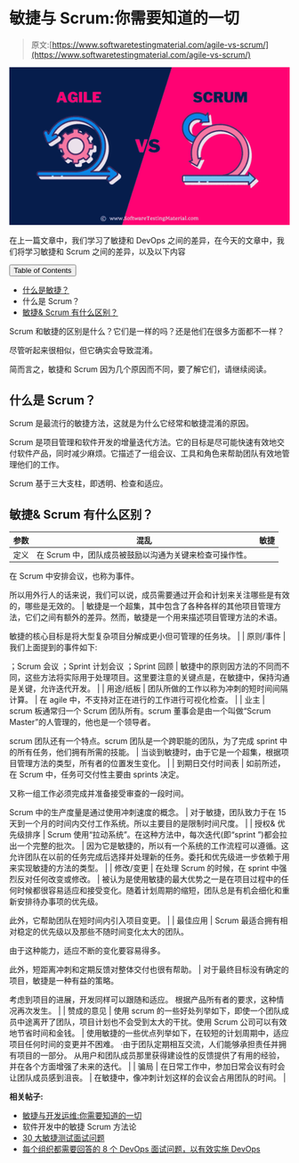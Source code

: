 # 敏捷与 Scrum:你需要知道的一切

> 原文:[https://www.softwaretestingmaterial.com/agile-vs-scrum/](https://www.softwaretestingmaterial.com/agile-vs-scrum/)

![Agile Vs Scrum](img/0a2dcc0eba8fda0c654eda25f87681e3.png)

在上一篇文章中，我们学习了敏捷和 DevOps 之间的差异，在今天的文章中，我们将学习敏捷和 Scrum 之间的差异，以及以下内容

<button class="kb-table-of-contents-title-btn kb-table-of-contents-toggle" aria-expanded="false" aria-label="Expand Table of Contents">Table of Contents</button>

*   [什么是敏捷？](#h-what-is-agile)
*   什么是 Scrum？
*   [敏捷& Scrum 有什么区别？](#h-what-is-the-difference-between-agile-scrum)



Scrum 和敏捷的区别是什么？它们是一样的吗？还是他们在很多方面都不一样？

尽管听起来很相似，但它确实会导致混淆。

简而言之，敏捷和 Scrum 因为几个原因而不同，要了解它们，请继续阅读。

## 什么是 Scrum？

Scrum 是最流行的敏捷方法，这就是为什么它经常和敏捷混淆的原因。

Scrum 是项目管理和软件开发的增量迭代方法。它的目标是尽可能快速有效地交付软件产品，同时减少麻烦。它描述了一组会议、工具和角色来帮助团队有效地管理他们的工作。

Scrum 基于三大支柱，即透明、检查和适应。

## **敏捷& Scrum 有什么区别？**

| 参数 | 混乱 | 敏捷 |
| --- | --- | --- |
| 定义 | 在 Scrum 中，团队成员被鼓励以沟通为关键来检查可操作性。

在 Scrum 中安排会议，也称为事件。

所以用外行人的话来说，我们可以说，成员需要通过开会和计划来关注哪些是有效的，哪些是无效的。 | 敏捷是一个超集，其中包含了各种各样的其他项目管理方法，它们之间有额外的差异。然而，敏捷是一个用来描述项目管理方法的术语。

敏捷的核心目标是将大型复杂项目分解成更小但可管理的任务块。 |
| 原则/事件 | 我们上面提到的事件如下:

；Scrum 会议
；Sprint 计划会议
；Sprint 回顾 | 敏捷中的原则因方法的不同而不同，这些方法将实际用于处理项目。这里要注意的关键点是，在敏捷中，保持沟通是关键，允许迭代开发。 |
| 用途/纸板 | 团队所做的工作以称为冲刺的短时间间隔计算。 | 在 agile 中，不支持对正在进行的工作进行可视化检查。 |
| 业主 | scrum 板通常归一个 Scrum 团队所有。scrum 董事会是由一个叫做“Scrum Master”的人管理的，他也是一个领导者。

scrum 团队还有一个特点。scrum 团队是一个跨职能的团队，为了完成 sprint 中的所有任务，他们拥有所需的技能。 | 当谈到敏捷时，由于它是一个超集，根据项目管理方法的类型，所有者的位置发生变化。 |
| 到期日交付时间表 | 如前所述，在 Scrum 中，任务可交付性主要由 sprints 决定。

又称一组工作必须完成并准备接受审查的一段时间。

Scrum 中的生产度量是通过使用冲刺速度的概念。 | 对于敏捷，团队致力于在 15 天到一个月的时间内交付工作系统。所以主要目的是限制时间尺度。 |
| 授权&
优先级排序 | Scrum 使用“拉动系统”。在这种方法中，每次迭代(即“sprint ”)都会拉出一个完整的批次。 | 因为它是敏捷的，所以有一个系统的工作流程可以遵循。这允许团队在以前的任务完成后选择并处理新的任务。委托和优先级进一步依赖于用来实现敏捷的方法的类型。 |
| 修改/变更 | 在处理 Scrum 的时候，在 sprint 中强烈反对任何改变或修改。 | 被认为是使用敏捷的最大优势之一是在项目过程中的任何时候都很容易适应和接受变化。随着计划周期的缩短，团队总是有机会细化和重新安排待办事项的优先级。

此外，它帮助团队在短时间内引入项目变更。 |
| 最佳应用 | Scrum 最适合拥有相对稳定的优先级以及那些不随时间变化太大的团队。

由于这种能力，适应不断的变化要容易得多。

此外，短距离冲刺和定期反馈对整体交付也很有帮助。 | 对于最终目标没有确定的项目，敏捷是一种有益的策略。

考虑到项目的进展，开发同样可以跟随和适应。
根据产品所有者的要求，这种情况再次发生。 |
| 赞成的意见 | 使用 scrum 的一些好处列举如下，即使一个团队成员中途离开了团队，项目计划也不会受到太大的干扰。使用 Scrum 公司可以有效地节省时间和金钱。 | 使用敏捷的一些优点列举如下，在较短的计划周期中，适应项目任何时间的变更并不困难。
·由于团队定期相互交流，人们能够承担责任并拥有项目的一部分。
从用户和团队成员那里获得建设性的反馈提供了有用的经验，并在各个方面增强了未来的迭代。 |
| 骗局 | 在日常工作中，参加日常会议有时会让团队成员感到沮丧。 | 在敏捷中，像冲刺计划这样的会议会占用团队的时间。 |

**相关帖子:**

*   [敏捷与开发运维:你需要知道的一切](https://www.softwaretestingmaterial.com/agile-vs-devops/)
*   软件开发中的敏捷 Scrum 方法论
*   [30 大敏捷测试面试问题](https://www.softwaretestingmaterial.com/agile-testing-interview-questions/)
*   [每个组织都需要回答的 8 个 DevOps 面试问题，以有效实施 DevOps](https://www.softwaretestingmaterial.com/devops-interview-questions/)